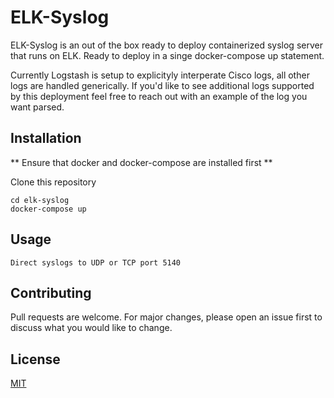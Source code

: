 # ELK-Syslog

ELK-Syslog is an out of the box ready to deploy containerized syslog server that runs on ELK. Ready to 
deploy in a singe docker-compose up statement. 

Currently Logstash is setup to explicityly interperate Cisco logs, all other logs are handled generically. If 
you'd like to see additional logs supported by this deployment feel free to reach out with an example of the 
log you want parsed. 

## Installation

** Ensure that docker and docker-compose are installed first **

Clone this repository

```
cd elk-syslog
docker-compose up
```

## Usage

```
Direct syslogs to UDP or TCP port 5140
```

## Contributing
Pull requests are welcome. For major changes, please open an issue first to discuss what you would like to change.

## License
[MIT](https://choosealicense.com/licenses/mit/)
